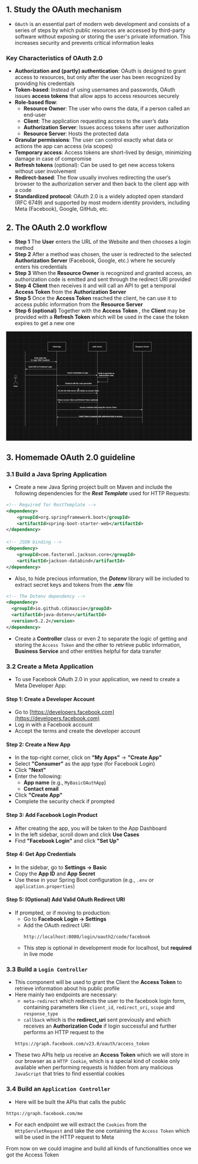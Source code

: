 ## 1. Study the OAuth mechanism

- `OAuth` is an essential part of modern web development and consists of a series of steps by which public resources are accessed by third-party software without exposing or storing the user's private information. This increases security and prevents critical information leaks

### Key Characteristics of OAuth 2.0

- **Authorization and (partly) authentication**: OAuth is designed to grant access to resources, but only after the user has been recognized by providing his credentials
- **Token-based**: Instead of using usernames and passwords, OAuth issues **access tokens** that allow apps to access resources securely
- **Role-based flow**:
    - **Resource Owner**: The user who owns the data, if a person called an end-user
    - **Client**: The application requesting access to the user’s data
    - **Authorization Server**: Issues access tokens after user authorization
    - **Resource Server**: Hosts the protected data
- **Granular permissions**: The user can control exactly what data or actions the app can access (via scopes)
- **Temporary access**: Access tokens are short-lived by design, minimizing damage in case of compromise
- **Refresh tokens** (optional): Can be used to get new access tokens without user involvement
- **Redirect-based**: The flow usually involves redirecting the user’s browser to the authorization server and then back to the client app with a code
- **Standardized protocol**: OAuth 2.0 is a widely adopted open standard (RFC 6749) and supported by most modern identity providers, including Meta (Facebook), Google, GitHub, etc.

## 2. The OAuth 2.0 workflow 

- **Step 1** The **User** enters the URL of the Website and then chooses a login method 
- **Step 2** After a method was chosen, the user is redirected to the selected **Authorization Server** (Facebook, Google, etc.) where he securely enters his credentials
- **Step 3** When the **Resource Owner** is recognized and granted access, an authorization code is emitted and sent through the redirect URI provided
- **Step 4** **Client** then receives it and will call an API to get a temporal **Access Token** from the **Authorization Server**
- **Step 5** Once the **Access Token** reached the client, he can use it to access public information from the **Resource Server** 
- **Step 6 (optional)** Together with the **Access Token** , the **Client** may be provided with a **Refresh Token** which will be used in the case the token expires to get a new one 

![](/Images/oauth2.PNG)


## 3. Homemade OAuth 2.0 guideline

### 3.1 Build a Java Spring Application

- Create a new Java Spring project built on Maven and include the following dependencies for the ***Rest Template*** used for HTTP Requests:

```xml
<!-- Required for RestTemplate -->
<dependency>
    <groupId>org.springframework.boot</groupId>
    <artifactId>spring-boot-starter-web</artifactId>
</dependency>

<!-- JSON binding -->
<dependency>
    <groupId>com.fasterxml.jackson.core</groupId>
    <artifactId>jackson-databind</artifactId>
</dependency>
```
- Also, to hide precious information, the ***Dotenv*** library will be included to extract secret keys and tokens from the ***.env*** file 

```xml 
<!-- The Dotenv dependency -->
<dependency>
  <groupId>io.github.cdimascio</groupId>
  <artifactId>java-dotenv</artifactId>
  <version>5.2.2</version>
</dependency>
```
- Create a **Controller** class or even 2 to separate the logic of getting and storing the `Access Token` and the other to retrieve public information, **Business Service** and other entities helpful for data transfer

### 3.2 Create a Meta Application

- To use Facebook OAuth 2.0 in your application, we need to create a Meta Developer App:

#### Step 1: Create a Developer Account
- Go to [https://developers.facebook.com](https://developers.facebook.com)
- Log in with a Facebook account
- Accept the terms and create the developer account

#### Step 2: Create a New App
- In the top-right corner, click on **"My Apps"** → **"Create App"**
- Select **"Consumer"** as the app type (for Facebook Login)
- Click **"Next"**
- Enter the following:
  - **App name** (e.g., `MyBasicOAuthApp`)
  - **Contact email**
- Click **"Create App"**
- Complete the security check if prompted

#### Step 3: Add Facebook Login Product
- After creating the app, you will be taken to the App Dashboard
- In the left sidebar, scroll down and click **Use Cases**
- Find **"Facebook Login"** and click **"Set Up"**

#### Step 4: Get App Credentials
- In the sidebar, go to **Settings → Basic**
- Copy the **App ID** and **App Secret**
- Use these in your Spring Boot configuration (e.g., `.env` or `application.properties`)

#### Step 5: (Optional) Add Valid OAuth Redirect URI
- If prompted, or if moving to production:
  - Go to **Facebook Login → Settings**
  - Add the OAuth redirect URI:
    ```
    http://localhost:8080/login/oauth2/code/facebook
    ```
  - This step is optional in development mode for localhost, but **required** in live mode

### 3.3 Build a `Login Controller`

- This component will be used to grant the Client the **Access Token** to retrieve information about his public profile
- Here mainly two endpoints are necessary: 
  - `meta-redirect` which redirects the user to the facebook login form, containing parameters like `client_id`, `redirect_uri`, `scope` and `response_type`
  - `callback` which is the **redirect_uri** sent previously and which receives an **Authorization Code** if login successful and further performs an HTTP request to the 
  ```
  https://graph.facebook.com/v23.0/oauth/access_token
  ```
- These two APIs help us receive an **Access Token** which we will store in our browser as a `HTTP Cookie`, which is a special kind of cookie only available when performing requests is hidden from any malicious `JavaScript` that tries to find essential cookies

### 3.4 Build an `Application Controller`

- Here will be built the APIs that calls the public 
 ```
https://graph.facebook.com/me
 ```
- For each endpoint we will extract the `Cookies` from the `HttpServletRequest` and take the one containing the `Access Token` which will be used in the HTTP request to Meta

From now on we could imagine and build all kinds of functionalities once we got the Access Token
